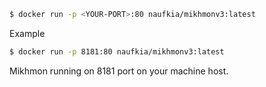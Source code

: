 ```sh
$ docker run -p <YOUR-PORT>:80 naufkia/mikhmonv3:latest
```

Example 
```sh
$ docker run -p 8181:80 naufkia/mikhmonv3:latest
```

Mikhmon running on 8181 port on your machine host.
